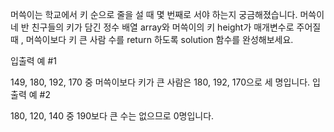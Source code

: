 머쓱이는 학교에서 키 순으로 줄을 설 때 몇 번째로 서야 하는지 궁금해졌습니다. 
머쓱이네 반 친구들의 키가 담긴 정수 배열 array와 머쓱이의 키 height가 매개변수로 주어질 때
, 머쓱이보다 키 큰 사람 수를 return 하도록 solution 함수를 완성해보세요.


입출력 예 #1

149, 180, 192, 170 중 머쓱이보다 키가 큰 사람은 180, 192, 170으로 세 명입니다.
입출력 예 #2

180, 120, 140 중 190보다 큰 수는 없으므로 0명입니다.
